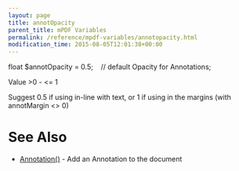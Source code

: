 ```yaml
---
layout: page
title: annotOpacity
parent_title: mPDF Variables
permalink: /reference/mpdf-variables/annotopacity.html
modification_time: 2015-08-05T12:01:38+00:00
---
```


<p>float $annotOpacity = 0.5;&nbsp;&nbsp;&nbsp; // default Opacity for Annotations;</p>
<p>Value &gt;0 - &lt;= 1</p>
<p>Suggest 0.5 if using in-line with text, or 1 if using in the margins (with annotMargin &lt;&gt; 0)</p>

# See Also

<ul>
<li class="manual_boxlist"><a href="{{ "/reference/mpdf-functions/annotation.html" | prepend: site.baseurl }}">Annotation()</a> - Add an Annotation to the document</li>
</ul>

